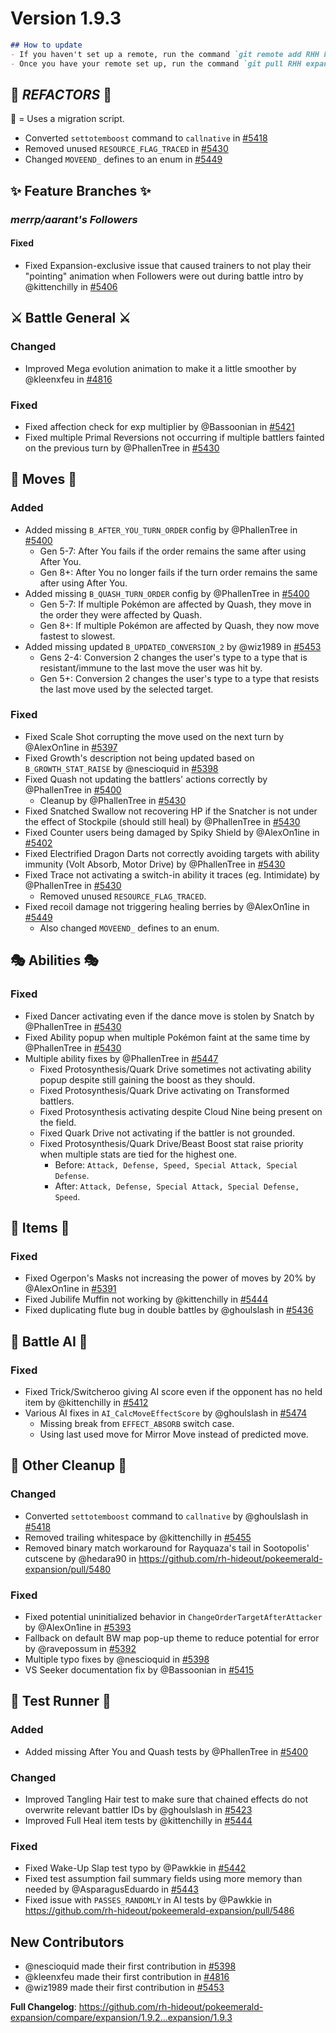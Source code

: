 # Version 1.9.3

```md
## How to update
- If you haven't set up a remote, run the command `git remote add RHH https://github.com/rh-hideout/pokeemerald-expansion`.
- Once you have your remote set up, run the command `git pull RHH expansion/1.9.3`.
```

## 🌋 *REFACTORS* 🌋
📜 = Uses a migration script.
* Converted `settotemboost` command to `callnative` in [#5418](https://github.com/rh-hideout/pokeemerald-expansion/pull/5418)
* Removed unused `RESOURCE_FLAG_TRACED` in [#5430](https://github.com/rh-hideout/pokeemerald-expansion/pull/5430)
* Changed `MOVEEND_` defines to an enum in [#5449](https://github.com/rh-hideout/pokeemerald-expansion/pull/5449)

## ✨ Feature Branches ✨
### ***merrp/aarant's Followers***
#### Fixed
* Fixed Expansion-exclusive issue that caused trainers to not play their "pointing" animation when Followers were out during battle intro by @kittenchilly in [#5406](https://github.com/rh-hideout/pokeemerald-expansion/pull/5406)

## ⚔️ Battle General ⚔️ ##
### Changed
* Improved Mega evolution animation to make it a little smoother by @kleenxfeu in [#4816](https://github.com/rh-hideout/pokeemerald-expansion/pull/4816)
### Fixed
* Fixed affection check for exp multiplier by @Bassoonian in [#5421](https://github.com/rh-hideout/pokeemerald-expansion/pull/5421)
* Fixed multiple Primal Reversions not occurring if multiple battlers fainted on the previous turn by @PhallenTree in [#5430](https://github.com/rh-hideout/pokeemerald-expansion/pull/5430)

## 🤹 Moves 🤹
### Added
* Added missing `B_AFTER_YOU_TURN_ORDER` config by @PhallenTree in [#5400](https://github.com/rh-hideout/pokeemerald-expansion/pull/5400)
    * Gen 5-7: After You fails if the order remains the same after using After You.
    * Gen 8+: After You no longer fails if the turn order remains the same after using After You.
* Added missing `B_QUASH_TURN_ORDER` config by @PhallenTree in [#5400](https://github.com/rh-hideout/pokeemerald-expansion/pull/5400)
    * Gen 5-7: If multiple Pokémon are affected by Quash, they move in the order they were affected by Quash.
    * Gen 8+: If multiple Pokémon are affected by Quash, they now move fastest to slowest.
* Added missing updated `B_UPDATED_CONVERSION_2` by @wiz1989 in [#5453](https://github.com/rh-hideout/pokeemerald-expansion/pull/5453)
    * Gens 2-4: Conversion 2 changes the user's type to a type that is resistant/immune to the last move the user was hit by.
    * Gen 5+: Conversion 2 changes the user's type to a type that resists the last move used by the selected target.
### Fixed
* Fixed Scale Shot corrupting the move used on the next turn by @AlexOn1ine in [#5397](https://github.com/rh-hideout/pokeemerald-expansion/pull/5397)
* Fixed Growth's description not being updated based on `B_GROWTH_STAT_RAISE` by @nescioquid in [#5398](https://github.com/rh-hideout/pokeemerald-expansion/pull/5398)
* Fixed Quash not updating the battlers' actions correctly by @PhallenTree in [#5400](https://github.com/rh-hideout/pokeemerald-expansion/pull/5400)
    * Cleanup by @PhallenTree in [#5430](https://github.com/rh-hideout/pokeemerald-expansion/pull/5430)
* Fixed Snatched Swallow not recovering HP if the Snatcher is not under the effect of Stockpile (should still heal) by @PhallenTree in [#5430](https://github.com/rh-hideout/pokeemerald-expansion/pull/5430)
* Fixed Counter users being damaged by Spiky Shield by @AlexOn1ine in [#5402](https://github.com/rh-hideout/pokeemerald-expansion/pull/5402)
* Fixed Electrified Dragon Darts not correctly avoiding targets with ability immunity (Volt Absorb, Motor Drive) by @PhallenTree in [#5430](https://github.com/rh-hideout/pokeemerald-expansion/pull/5430)
* Fixed Trace not activating a switch-in ability it traces (eg. Intimidate) by @PhallenTree in [#5430](https://github.com/rh-hideout/pokeemerald-expansion/pull/5430)
    * Removed unused `RESOURCE_FLAG_TRACED`.
* Fixed recoil damage not triggering healing berries by @AlexOn1ine in [#5449](https://github.com/rh-hideout/pokeemerald-expansion/pull/5449)
    * Also changed `MOVEEND_` defines to an enum.
## 🎭 Abilities 🎭
### Fixed
* Fixed Dancer activating even if the dance move is stolen by Snatch by @PhallenTree in [#5430](https://github.com/rh-hideout/pokeemerald-expansion/pull/5430)
* Fixed Ability popup when multiple Pokémon faint at the same time by @PhallenTree in [#5430](https://github.com/rh-hideout/pokeemerald-expansion/pull/5430)
* Multiple ability fixes by @PhallenTree in [#5447](https://github.com/rh-hideout/pokeemerald-expansion/pull/5447)
    * Fixed Protosynthesis/Quark Drive sometimes not activating ability popup despite still gaining the boost as they should.
    * Fixed Protosynthesis/Quark Drive activating on Transformed battlers.
    * Fixed Protosynthesis activating despite Cloud Nine being present on the field.
    * Fixed Quark Drive not activating if the battler is not grounded.
    * Fixed Protosynthesis/Quark Drive/Beast Boost stat raise priority when multiple stats are tied for the highest one.
        * Before: `Attack, Defense, Speed, Special Attack, Special Defense`.
        * After: `Attack, Defense, Special Attack, Special Defense, Speed`.

## 🧶 Items 🧶
### Fixed
* Fixed Ogerpon's Masks not increasing the power of moves by 20% by @AlexOn1ine in [#5391](https://github.com/rh-hideout/pokeemerald-expansion/pull/5391)
* Fixed Jubilife Muffin not working by @kittenchilly in [#5444](https://github.com/rh-hideout/pokeemerald-expansion/pull/5444)
* Fixed duplicating flute bug in double battles by @ghoulslash in [#5436](https://github.com/rh-hideout/pokeemerald-expansion/pull/5436)

## 🤖 Battle AI 🤖
### Fixed
* Fixed Trick/Switcheroo giving AI score even if the opponent has no held item by @kittenchilly in [#5412](https://github.com/rh-hideout/pokeemerald-expansion/pull/5412)
* Various AI fixes in `AI_CalcMoveEffectScore` by @ghoulslash in [#5474](https://github.com/rh-hideout/pokeemerald-expansion/pull/5474)
    * Missing break from `EFFECT_ABSORB` switch case.
    * Using last used move for Mirror Move instead of predicted move.

## 🧹 Other Cleanup 🧹
### Changed
* Converted `settotemboost` command to `callnative` by @ghoulslash in [#5418](https://github.com/rh-hideout/pokeemerald-expansion/pull/5418)
* Removed trailing whitespace by @kittenchilly in [#5455](https://github.com/rh-hideout/pokeemerald-expansion/pull/5455)
* Removed binary match workaround for Rayquaza's tail in Sootopolis' cutscene by @hedara90 in https://github.com/rh-hideout/pokeemerald-expansion/pull/5480
### Fixed
* Fixed potential uninitialized behavior in `ChangeOrderTargetAfterAttacker` by @AlexOn1ine in [#5393](https://github.com/rh-hideout/pokeemerald-expansion/pull/5393)
* Fallback on default BW map pop-up theme to reduce potential for error by @ravepossum in [#5392](https://github.com/rh-hideout/pokeemerald-expansion/pull/5392)
* Multiple typo fixes by @nescioquid in [#5398](https://github.com/rh-hideout/pokeemerald-expansion/pull/5398)
* VS Seeker documentation fix by @Bassoonian in [#5415](https://github.com/rh-hideout/pokeemerald-expansion/pull/5415)

## 🧪 Test Runner 🧪
### Added
* Added missing After You and Quash tests by @PhallenTree in [#5400](https://github.com/rh-hideout/pokeemerald-expansion/pull/5400)
### Changed
* Improved Tangling Hair test to make sure that chained effects do not overwrite relevant battler IDs by @ghoulslash in [#5423](https://github.com/rh-hideout/pokeemerald-expansion/pull/5423)
* Improved Full Heal item tests by @kittenchilly in [#5444](https://github.com/rh-hideout/pokeemerald-expansion/pull/5444)
### Fixed
* Fixed Wake-Up Slap test typo by @Pawkkie in [#5442](https://github.com/rh-hideout/pokeemerald-expansion/pull/5442)
* Fixed test assumption fail summary fields using more memory than needed by @AsparagusEduardo in [#5443](https://github.com/rh-hideout/pokeemerald-expansion/pull/5443)
* Fixed issue with `PASSES_RANDOMLY` in AI tests by @Pawkkie in https://github.com/rh-hideout/pokeemerald-expansion/pull/5486

## New Contributors
* @nescioquid made their first contribution in [#5398](https://github.com/rh-hideout/pokeemerald-expansion/pull/5398)
* @kleenxfeu made their first contribution in [#4816](https://github.com/rh-hideout/pokeemerald-expansion/pull/4816)
* @wiz1989 made their first contribution in [#5453](https://github.com/rh-hideout/pokeemerald-expansion/pull/5453)

**Full Changelog**: https://github.com/rh-hideout/pokeemerald-expansion/compare/expansion/1.9.2...expansion/1.9.3

<!--Last PR: 5486-->
<!--Used to keep track of the last PR merged in case new ones come in before the changelog is done.-->
